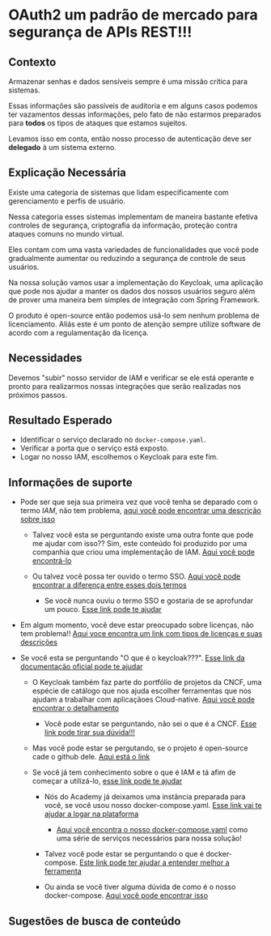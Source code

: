 # OAuth2 um padrão de mercado para segurança de APIs REST!!!

## Contexto

Armazenar senhas e dados sensíveis sempre é uma missão crítica para sistemas.

Essas informações são passíveis de auditoria e em alguns casos podemos ter vazamentos dessas informações, pelo fato de 
não estarmos preparados para **todos** os tipos de ataques que estamos sujeitos.

Levamos isso em conta, então nosso processo de autenticação deve ser **delegado** à um sistema externo.

## Explicação Necessária

Existe uma categoria de sistemas que lidam especificamente com gerenciamento e perfis de usuário. 

Nessa categoria esses sistemas implementam de maneira bastante efetiva controles de segurança, criptografia da 
informação, proteção contra ataques comuns no mundo virtual. 

Eles contam com uma vasta variedades de funcionalidades que você pode gradualmente aumentar ou reduzindo a segurança de 
controle de seus usuários.

Na nossa solução vamos usar a implementação do Keycloak, uma aplicação que pode nos ajudar a manter os dados dos nossos 
usuários seguro além de prover uma maneira bem simples de integração com Spring Framework.

O produto é open-source então podemos usá-lo sem nenhum problema de licenciamento. Aliás este é um ponto de atenção 
sempre utilize software de acordo com a regulamentação da licença.

## Necessidades

Devemos "subir" nosso servidor de IAM e verificar se ele está operante e pronto para realizarmos nossas integrações que 
serão realizadas nos próximos passos.

## Resultado Esperado

- Identificar o serviço declarado no `docker-compose.yaml`.
- Verificar a porta que o serviço está exposto.
- Logar no nosso IAM, escolhemos o Keycloak para este fim.

## Informações de suporte
 
* Pode ser que seja sua primeira vez que você tenha se deparado com o termo _IAM_, 
não tem problema, [aqui você pode encontrar uma descrição sobre isso](https://www.gartner.com/en/information-technology/glossary/identity-and-access-management-iam)
  * Talvez você esta se perguntando existe uma outra fonte que pode me ajudar com isso?? Sim, este conteúdo foi produzido
  por uma companhia que criou uma implementação de IAM. [Aqui você pode encontrá-lo](https://www.okta.com/identity-101/federated-identity-vs-sso/)
  
  * Ou talvez você possa ter ouvido o termo SSO. [Aqui você pode encontrar a diferença entre esses dois termos](https://searchsecurity.techtarget.com/definition/federated-identity-management) 
    
    * Se você nunca ouviu o termo SSO e gostaria de se aprofundar um pouco. [Esse link pode te ajudar](https://www.cloudflare.com/learning/access-management/what-is-sso/)

* Em algum momento, você deve estar preocupado sobre licenças, não tem problema!! [Aqui voce encontra um link com tipos de licenças e suas descrições](https://opensource.org/licenses)        

* Se você esta se perguntando "O que é o keycloak???". [Esse link da documentação oficial pode te ajudar](https://www.keycloak.org/)
  
  * O Keycloak também faz parte do portfólio de projetos da CNCF, uma espécie de catálogo que nos ajuda escolher
   ferramentas que nos ajudam a trabalhar com aplicaçãoes Cloud-native. [Aqui você pode encontrar o detalhamento](https://landscape.cncf.io/selected=keycloak)
    
    * Você pode estar se perguntando, não sei o que é a CNCF. [Esse link pode tirar sua dúvida!!!](https://www.cncf.io/)  
  
  * Mas você pode estar se pergutando, se o projeto é open-source cade o github dele. [Aqui está o link](https://github.com/keycloak/keycloak)   
  
  * Se você já tem conhecimento sobre o que é IAM e tá afim de começar a utilizá-lo, [esse link pode te ajudar](https://www.keycloak.org/docs/latest/getting_started/index.html)  
    
    * Nós do Academy já deixamos uma instância preparada para você, se você usou nosso docker-compose.yaml. 
    [Esse link vai te ajudar a logar na plataforma](../informacao_procedural/login-keycloak.md) 
      
      * [Aqui você encontra o nosso docker-compose.yaml](../informacao_procedural/nosso-compose.md) como uma série de serviços necessários para nossa solução!
    
    * Talvez você pode estar se perguntando o que é docker-compose. [Este link pode ter ajudar a entender melhor a ferramenta](https://docs.docker.com/compose/) 
    
    * Ou ainda se você tiver alguma dúvida de como é o nosso docker-compose. [Aqui você pode encontrar isso]() 

## Sugestões de busca de conteúdo
